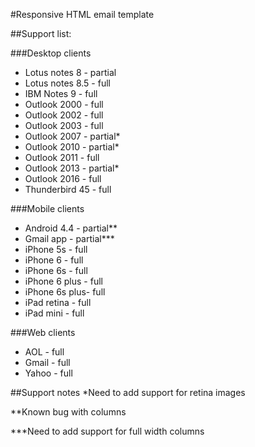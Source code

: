 #Responsive HTML email template

##Support list:

###Desktop clients
- Lotus notes 8 - partial
- Lotus notes 8.5 - full
- IBM Notes 9 - full
- Outlook 2000 - full
- Outlook 2002 - full
- Outlook 2003 - full
- Outlook 2007 - partial*
- Outlook 2010 - partial*
- Outlook 2011 - full
- Outlook 2013 - partial*
- Outlook 2016 - full
- Thunderbird 45 - full

###Mobile clients
- Android 4.4 - partial**
- Gmail app - partial***
- iPhone 5s - full
- iPhone 6 - full
- iPhone 6s - full
- iPhone 6 plus - full
- iPhone 6s plus- full
- iPad retina - full
- iPad mini - full

###Web clients
- AOL - full
- Gmail - full
- Yahoo - full

##Support notes
*Need to add support for retina images

**Known bug with columns

***Need to add support for full width columns
